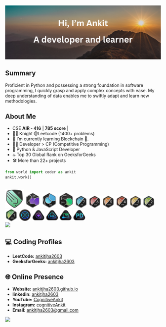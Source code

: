 <p align="center">
  <img src="thumbnail.png" alt="ankitjha2603">
</p>

## Summary
Proficient in Python and possessing a strong foundation in software programming, I quickly grasp and apply complex concepts with ease. My deep understanding of data enables me to swiftly adapt and learn new methodologies.

## About Me
- CSE **AIR - 416** | **785 score** | 
- 🧑‍💻 Knight @Leetcode (1400+ problems)
- 🌱 I’m currently learning Blockchain 🔗.
- 👨‍💻 Developer > CP (Competitive Programming)
- 🐍 Python & JavaScript Developer
- 🔝 Top 30 Global Rank on GeeksforGeeks
- 🛠️ More than 22+ projects

```python
from world import coder as ankit
ankit.work()
```

<!------------------------------------------>
<!-- SECTION:  leetcode badge-->
<br>

<div>
  <img src="leetcode_badge_img/knight.png" width="60px" class="past" ></img>
  <img src="leetcode_badge_img/2024-200-lg.png" width="50px"></img>
  <img src="leetcode_badge_img/2024-100-lg.png" width="50px"></img>
  <img src="leetcode_badge_img/2024-50-lg.png" width="50px"></img>
  <img src="leetcode_badge_img/dcc-2024-7.png" width="40px"></img>
  <img src="leetcode_badge_img/dcc-2024-6.png" width="40px"></img>
  <img src="leetcode_badge_img/dcc-2024-5.png" width="40px"></img>
  <img src="leetcode_badge_img/dcc-2024-4.png" width="40px"></img>
  <img src="leetcode_badge_img/dcc-2024-3.png" width="40px"></img>
  <img src="leetcode_badge_img/dcc-2024-2.png" width="40px"></img>
  <img src="leetcode_badge_img/dcc-2024-1.png" width="40px"></img>
  <img src="leetcode_badge_img/LeetCode_75.png" width="40px"></img>
  <img src="leetcode_badge_img/Top_100_Liked.png" width="40px"></img>
  <img src="leetcode_badge_img/Top_SQL_50.png" width="40px"></img>
  <img src="leetcode_badge_img/Top_100_Liked-1.png" width="40px"></img>
  <img src="leetcode_badge_img/Introduction_to_Pandas_Badge.png" width="40px"></img>
</div>
<a href="https://leetcode.com/ankitjha2603/">
    <img src="https://leetcard.jacoblin.cool/ankitjha2603?ext=contest"></img>
</a>
<!------------------------------------------>

<!-- ## Articles/Publications-->
<!--
| Sno | Title                                                                       | Link                                                                                                                                   | Date of Publish |
| --- | --------------------------------------------------------------------------- | -------------------------------------------------------------------------------------------------------------------------------------- | --------------- |
| 0   | शक्ति, भ्रष्टाचार, और समाज: एक अनचाहा चक्र                                       | [Read Article](https://medium.com/@ankitjha2603/%E0%A4%B6%E0%A4%95%E0%A5%8D%E0%A4%A4%E0%A4%BF-%E0%A4%AD%E0%A5%8D%E0%A4%B0%E0%A4%B7%E0%A5%8D%E0%A4%9F%E0%A4%BE%E0%A4%9A%E0%A4%BE%E0%A4%B0-%E0%A4%94%E0%A4%B0-%E0%A4%B8%E0%A4%AE%E0%A4%BE%E0%A4%9C-%E0%A4%8F%E0%A4%95-%E0%A4%85%E0%A4%A8%E0%A4%9A%E0%A4%BE%E0%A4%B9%E0%A4%BE-%E0%A4%9A%E0%A4%95%E0%A5%8D%E0%A4%B0-f8de6adbab03)  | Aug 1, 2024   |
| 1   | Proposed Law: Transparency in Product Manufacturing and Ethical Labeling    | [Read Article](https://medium.com/@ankitjha2603/proposed-law-transparency-in-product-manufacturing-and-ethical-labeling-bc4dd4add53c)  | July 28, 2024   |
| 2   | Optimism and Realism                                                        | [Read Article](https://medium.com/@ankitjha2603/optimism-and-realism-6b8edb2fcb8a)                                                     | July 5, 2024    |
| 1   | Cycle of Overthinking                                                       | [Read Article](https://www.linkedin.com/pulse/cycle-overthinking-ankit-kumar-jha-1tsyf)                                                | June 22, 2024   |
| 2   | Challenging Infinity                                                        | [Read Article](https://medium.com/@ankitjha2603/challenging-infinity-be1b626c5a96)                                                     | May 21, 2024    |
| 3   | Being Genius: A Journey of Self-Discovery                                   | [Read Article](https://www.linkedin.com/pulse/being-genius-journey-self-discovery-ankit-kumar-jha-pfxrf)                               | May 12, 2024    |
| 4   | Understanding Depression: Beyond the Myths and Misconceptions               | [Read Article](https://www.linkedin.com/pulse/understanding-depression-beyond-myths-misconceptions-ankit-kumar-jha-bqd1f)              | May 4, 2024     |
| 5   | How to Start Programming and Begin Problem-Solving                          | [Read Article](https://www.linkedin.com/pulse/how-start-programming-begin-problem-solving-practical-ankit-kumar-jha-cehnf)             | Apr 21, 2024    |
| 6   | Book of Luck                                                                | [Read Article](https://www.linkedin.com/pulse/book-luck-ankit-kumar-jha-cdycf)                                                         | Apr 13, 2024    |
| 7   | The 3-Page Productivity Hack                                                | [Read Article](https://www.linkedin.com/pulse/3-page-productivity-hack-prioritize-organize-your-ankit-kumar-jha-mcgwf)                 | Apr 1, 2024     |
| 8   | Optimized version of the Sieve of Eratosthenes                              | [Read Article](https://www.linkedin.com/pulse/optimized-version-sieve-eratosthenes-generating-prime-ankit-kumar-jha-m3bpc )            | Mar 21, 2024    |
-->


<!------------------------------------------>
<!-- SECTION: contact me -->

## 💻 Coding Profiles

- **LeetCode:** [ankitjha2603](https://leetcode.com/ankitjha2603/)
- **GeeksforGeeks:** [ankitjha2603](https://auth.geeksforgeeks.org/user/ankitjha2603)

## 🌐 Online Presence

- **Website:** [ankitjha2603.github.io](https://ankitjha2603.github.io/)
- **linkedin:** [ankitjha2603](https://linkedin.com/in/ankitjha2603)
- **YouTube:** [CognitiveAnkit](https://www.youtube.com/@cognitiveAnkit)
- **Instagram:** [cognitiveAnkit](https://www.instagram.com/cognitiveAnkit/)
- **Email:** <a href="mailto:ankitjha2603@gmail.com">ankitjha2603@gmail.com</a>

[![](https://visitcount.itsvg.in/api?id=ankitjha2603&label=Profile%20Views&color=0&icon=5&pretty=true)](https://visitcount.itsvg.in)
